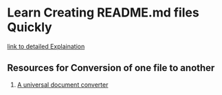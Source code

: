 # Learn Creating README.md files Quickly

[link to detailed Explaination](https://guides.github.com/features/mastering-markdown/)

## Resources for Conversion of one file to another

1. [A universal document converter](https://pandoc.org/)